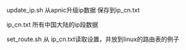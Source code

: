 
update_ip.sh 从apnic升级ip数据 保存到ip_cn.txt

ip_cn.txt 所有中国大陆的ip段数据

set_route.sh  从 ip_cn.txt读取设置，并放到linux的路由表的例子


